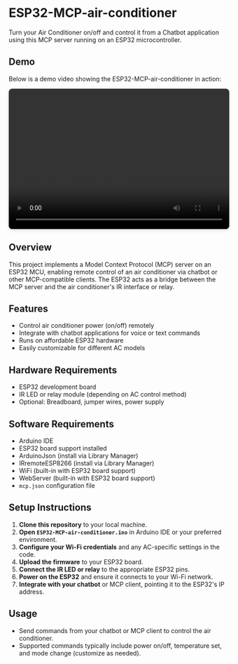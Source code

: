 # ESP32-MCP-air-conditioner

Turn your Air Conditioner on/off and control it from a Chatbot application using this MCP server running on an ESP32 microcontroller.

## Demo

Below is a demo video showing the ESP32-MCP-air-conditioner in action:

<p align="center">
  <video src="assets/demo.mp4" controls style="max-width:100%; height:320px; border-radius:8px; box-shadow:0 2px 8px rgba(0,0,0,0.15);"></video>
</p>

## Overview

This project implements a Model Context Protocol (MCP) server on an ESP32 MCU, enabling remote control of an air conditioner via chatbot or other MCP-compatible clients. The ESP32 acts as a bridge between the MCP server and the air conditioner's IR interface or relay.

## Features

- Control air conditioner power (on/off) remotely
- Integrate with chatbot applications for voice or text commands
- Runs on affordable ESP32 hardware
- Easily customizable for different AC models

## Hardware Requirements

- ESP32 development board
- IR LED or relay module (depending on AC control method)
- Optional: Breadboard, jumper wires, power supply

## Software Requirements

- Arduino IDE
- ESP32 board support installed
- ArduinoJson (install via Library Manager)
- IRremoteESP8266 (install via Library Manager)
- WiFi (built-in with ESP32 board support)
- WebServer (built-in with ESP32 board support)
- `mcp.json` configuration file

## Setup Instructions

1. **Clone this repository** to your local machine.
2. **Open `ESP32-MCP-air-conditioner.ino`** in Arduino IDE or your preferred environment.
3. **Configure your Wi-Fi credentials** and any AC-specific settings in the code.
4. **Upload the firmware** to your ESP32 board.
5. **Connect the IR LED or relay** to the appropriate ESP32 pins.
6. **Power on the ESP32** and ensure it connects to your Wi-Fi network.
7. **Integrate with your chatbot** or MCP client, pointing it to the ESP32's IP address.

## Usage

- Send commands from your chatbot or MCP client to control the air conditioner.
- Supported commands typically include power on/off, temperature set, and mode change (customize as needed).
